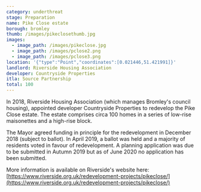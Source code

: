 ```yaml
---
category: underthreat
stage: Preparation
name: Pike Close estate 
borough: bromley 
thumb: /images/pikeclosethumb.jpg
images:
  - image_path: /images/pikeclose.jpg
  - image_path: /images/pclose2.png
  - image_path: /images/pclose3.png
location: '{"type":"Point","coordinates":[0.021446,51.421991]}'
landlord: Riverside Housing Association
developer: Countryside Properties
itla: Source Partnership
total: 100
---
```

In 2018, Riverside Housing Association (which manages Bromley's council housing), appointed developer Countryside Properties to redevelop the Pike Close estate. The estate comprises circa 100 homes in a series of low-rise maisonettes and a high-rise block.

The Mayor agreed funding in principle for the redevelopment in December 2018 (subject to ballot). In April 2019, a ballot was held and a majority of residents voted in favour of redevelopment. A planning application was due to be submitted in Autumn 2019 but as of June 2020 no application has been submitted.

More information is available on Riverside's website here: [https://www.riverside.org.uk/redevelopment-projects/pikeclose/](https://www.riverside.org.uk/redevelopment-projects/pikeclose/)

